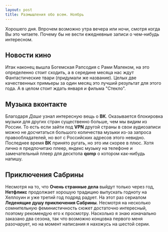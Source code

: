 ```yaml
---
layout: post
title: Размышления обо всем. Ноябрь
---
```


Хорошего дня. Впрочем возможно утра вечера или ночи, смотря когда Вы это читаете. Почему бы не вести ежедневные записи о чем-нибудь интересном.

## Новости кино

Итак наконец вышла Богемская Рапсодия с Рами Малеком, на это определенно стоит сходить, а в середине месяца нас ждут Фантастические твари (придумали же название). Целых две качественных примьеры за один месяц это лучший результат для этого года. А в целом стоит ждать января и фильма "Стекло". 

## Музыка вконтакте

Благодаря *Даше* узнал интересную вещь о **ВК**. Оказывается блокировка музыки для других стран существенно больше, чем мы видим из России. То есть если зайти под **VPN** другой страны в свои аудиозаписи можно не досчитаться большого количества музыки из-за запроса правообладателей, но вот с Российских адресов этого невидно. Последнее время **ВК** принято ругать, но это им скорее в плюс. Хотя лично я предпочитаю плеер, яндекс музыку на телефоне и замечательный плеер для десктопа **qomp** о котором как-нибудь напишу. 

## Приключения Сабрины

Несмотря на то, что **Очень странные дела** выйдут только через год, **Нетфликс** продолжает хорошую традицию выпускать годноту на Хеллоуин и уже третий год подряд радует. На этот раз сериалом **Леденящие душу приключения Сабрины**. Несмотря на несколько сомнительную феминистичность сюжет достаточно интересный, поэтому рекомендую его к просмотру. Насколько я знаю изначально заказано два сезона, так что возможно концовка первого меня разочарует, но на момент написания я нахожусь на шестой серии. 